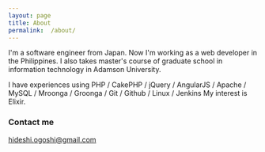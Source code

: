 ```yaml
---
layout: page
title: About
permalink:  /about/ 
---
```


I'm a software engineer from Japan. Now I'm working as a web developer in the Philippines.
I also takes master's course of graduate school in  information technology in Adamson University.

I have experiences using PHP / CakePHP / jQuery / AngularJS / Apache / MySQL / Mroonga / Groonga / Git / Github / Linux / Jenkins
My interest is Elixir.

### Contact me

[hideshi.ogoshi@gmail.com](mailto:hideshi.ogoshi@gmail.com)
